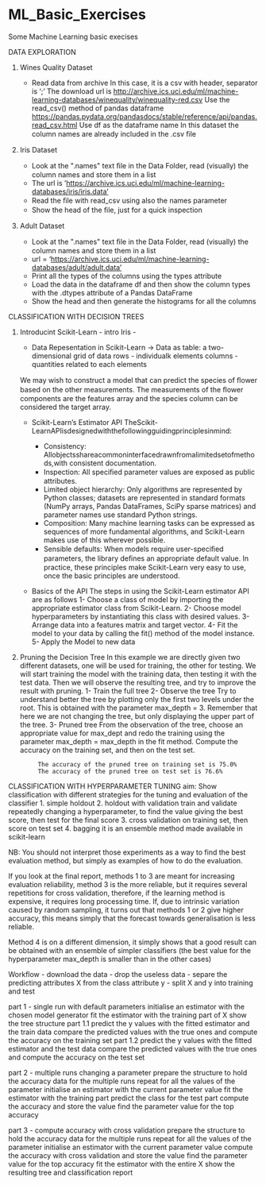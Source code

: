 # ML_Basic_Exercises
Some Machine Learning basic execises

DATA EXPLORATION
1) Wines Quality Dataset
    - Read data from archive
        In this case, it is a csv with header, separator is ‘;’ The download url is http://archive.ics.uci.edu/ml/machine-learning-databases/winequality/winequality-red.csv
        Use the read_csv() method of pandas dataframe https://pandas.pydata.org/pandasdocs/stable/reference/api/pandas.read_csv.html 
        Use df as the dataframe name 
        In this dataset the column names are already included in the .csv ﬁle

2) Iris Dataset
    - Look at the ".names" text ﬁle in the Data Folder, read (visually) the  column names and store them in a list 
    - The url is ’https://archive.ics.uci.edu/ml/machine-learning-databases/iris/iris.data’ 
    - Read the ﬁle with read_csv using also the names parameter
    - Show the head of the ﬁle, just for a quick inspection

3) Adult Dataset
    - Look at the ".names" text ﬁle in the Data Folder, read (visually) the  column names and store them in a list 
    - url = ‘https://archive.ics.uci.edu/ml/machine-learning-databases/adult/adult.data’ 
    - Print all the types of the columns using the types attribute
    - Load the data in the dataframe df and then show the column types with the .dtypes attribute of a Pandas DataFrame
    - Show the head and then generate the histograms for all the columns

CLASSIFICATION WITH DECISION TREES
1) Introducint Scikit-Learn - intro Iris -
    - Data Repesentation in Scikit-Learn
        -> Data as table: a two-dimensional grid of data
                         rows    - individualk elements
                         columns - quantities related to each elements
    
    We may wish to construct a model that can predict the species of ﬂower based on the other measurements. The measurements of the ﬂower components are the features array and the species column can be considered the target array.

    - Scikit-Learn’s Estimator API 
        TheScikit-LearnAPIisdesignedwiththefollowingguidingprinciplesinmind:
        - Consistency: Allobjectsshareacommoninterfacedrawnfromalimitedsetofmethods,with consistent documentation.
        - Inspection: All speciﬁed parameter values are exposed as public attributes. 
        - Limited object hierarchy: Only algorithms are represented by Python classes; datasets are represented in standard formats (NumPy arrays, Pandas DataFrames, SciPy sparse matrices) and parameter names use standard Python strings.
        -  Composition: Many machine learning tasks can be expressed as sequences of more fundamental algorithms, and Scikit-Learn makes use of this wherever possible.
        -  Sensible defaults: When models require user-speciﬁed parameters, the library deﬁnes an appropriate default value.
        In practice, these principles make Scikit-Learn very easy to use, once the basic principles are understood.
    
    - Basics of the API
        The steps in using the Scikit-Learn estimator API are as follows 
        1- Choose a class of model by importing the appropriate estimator class from Scikit-Learn.
        2- Choose model hyperparameters by instantiating this class with desired values.
        3- Arrange data into a features matrix and target vector.
        4- Fit the model to your data by calling the fit() method of the model instance.
        5- Apply the Model to new data

2) Pruning the Decision Tree
    In this example we are directly given two different datasets, one will be used for training, the other for testing. We will start training the model with the training data, then testing it with the test data. Then we will observe the resulting tree, and try to improve the result with pruning.
        1- Train the full tree
        2- Observe the tree
            Try to understand better the tree by plotting only the first two levels under the root. This is obtained with the parameter max_depth = 3. Remember that here we are not changing the tree, but only displaying the upper part of the tree.
        3- Pruned tree
            From the observation of the tree, choose an appropriate value for max_dept and redo the training using the parameter max_depth = max_depth in the fit method. Compute the accuracy on the training set, and then on the test set.

            The accuracy of the pruned tree on training set is 75.0%
            The accuracy of the pruned tree on test set is 76.6%

CLASSIFICATION WITH HYPERPARAMETER TUNING
aim:
Show classification with different strategies for the tuning and evaluation of the classifier 1. simple holdout 2. holdout with validation train and validate repeatedly changing a hyperparameter, to find the value giving the best score, then test for the final score 3. cross validation on training set, then score on test set 4. bagging it is an ensemble method made available in scikit-learn

NB: You should not interpret those experiments as a way to find the best evaluation method, but simply as examples of how to do the evaluation.

If you look at the final report, methods 1 to 3 are meant for increasing evaluation reliability, method 3 is the more reliable, but it requires several repetitions for cross validation, therefore, if the learning method is expensive, it requires long processing time. If, due to intrinsic variation caused by random sampling, it turns out that methods 1 or 2 give higher accuracy, this means simply that the forecast towards generalisation is less reliable.

Method 4 is on a different dimension, it simply shows that a good result can be obtained with an ensemble of simpler classifiers (the best value for the hyperparameter max_depth is smaller than in the other cases)

Workflow
    - download the data
    - drop the useless data
    - separe the predicting attributes X from the class attribute y
    - split X and y into training and test

part 1 - single run with default parameters
    initialise an estimator with the chosen model generator
    fit the estimator with the training part of X
    show the tree structure
    part 1.1
        predict the y values with the fitted estimator and the train data
            compare the predicted values with the true ones and compute the accuracy on the training set
    part 1.2
        predict the y values with the fitted estimator and the test data
            compare the predicted values with the true ones and compute the accuracy on the test set

part 2 - multiple runs changing a parameter
    prepare the structure to hold the accuracy data for the multiple runs
    repeat for all the values of the parameter
        initialise an estimator with the current parameter value
        fit the estimator with the training part
        predict the class for the test part
        compute the accuracy and store the value
    find the parameter value for the top accuracy

part 3 - compute accuracy with cross validation
    prepare the structure to hold the accuracy data for the multiple runs
    repeat for all the values of the parameter
        initialise an estimator with the current parameter value
        compute the accuracy with cross validation and store the value
    find the parameter value for the top accuracy
    fit the estimator with the entire X
    show the resulting tree and classification report 
